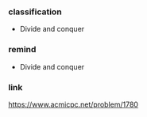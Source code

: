 ### classification
* Divide and conquer

### remind
* Divide and conquer

### link
https://www.acmicpc.net/problem/1780
